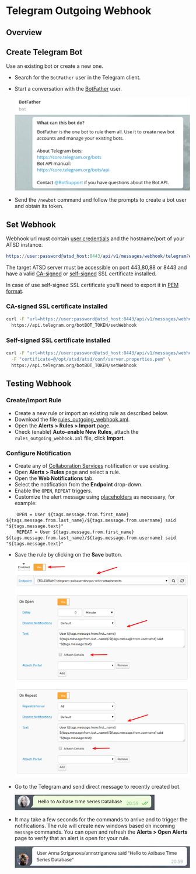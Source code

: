# Telegram Outgoing Webhook

## Overview

## Create Telegram Bot

Use an existing bot or create a new one.

* Search for the `BotFather` user in the Telegram client.
* Start a conversation with the [BotFather](https://telegram.me/botfather) user.

    ![](images/botfather.png)

* Send the `/newbot` command and follow the prompts to create a bot user and obtain its token.


## Set Webhook

Webhook url must contain [user credentials](../api/data/messages/webhook.md#authentication) and the hostname/port of your ATSD instance. 
      
```elm
https://user:password@atsd_host:8443/api/v1/messages/webhook/telegram?entity=telegram
```
        
The target ATSD server must be accessible on port 443,80,88 or 8443 and have a valid [CA-signed](/administration/ssl-ca-signed.md) or [self-signed](/administration/ssl-self-signed.md) SSL certificate installed. 

In case of use self-signed SSL certificate you'll need to export it in [PEM format](https://core.telegram.org/bots/webhooks#a-self-signed-certificate).

### CA-signed SSL certificate installed
    
```bash
curl -F "url=https://user:password@atsd_host:8443/api/v1/messages/webhook/telegram?entity=telegram" \
  https://api.telegram.org/botBOT_TOKEN/setWebhook
```
    
### Self-signed SSL certificate installed
        
```bash
curl -F "url=https://user:password@atsd_host:8443/api/v1/messages/webhook/telegram?entity=telegram" \
  -F "certificate=@/opt/atsd/atsd/conf/server.properties.pem" \
  https://api.telegram.org/botBOT_TOKEN/setWebhook
```

## Testing Webhook

### Create/Import Rule

* Create a new rule or import an existing rule as described below.
* Download the file [rules_outgoing_webhook.xml](resources/rules_outgoing_webhook.xml).
* Open the **Alerts > Rules > Import** page.
* Check (enable) **Auto-enable New Rules**, attach the `rules_outgoing_webhook.xml` file, click **Import**.

### Configure Notification

* Create any of [Collaboration Services](https://github.com/axibase/atsd/blob/master/rule-engine/web-notifications.md#collaboration-services) notification or use existing.
* Open **Alerts > Rules** page and select a rule.
* Open the **Web Notifications** tab.
* Select the notification from the **Endpoint** drop-down.
* Enable the `OPEN`, `REPEAT` triggers.
* Customize the alert message using [placeholders](../placeholders.md) as necessary, for example:

```ls
    OPEN = User ${tags.message.from.first_name} ${tags.message.from.last_name}/${tags.message.from.username} said "${tags.message.text}"
    REPEAT = User ${tags.message.from.first_name} ${tags.message.from.last_name}/${tags.message.from.username} said "${tags.message.text}"
```

* Save the rule by clicking on the **Save** button.

    ![](images/outgoing_webhook_telegram_1.png)
    
* Go to the Telegram and send direct message to recently created bot.

    ![](images/outgoing_webhook_telegram_2.png)
    
* It may take a few seconds for the commands to arrive and to trigger the notifications. The rule will create new windows based on incoming `message` commands. You can open and refresh the **Alerts > Open Alerts** page to verify that an alert is open for your rule.

    ![](images/outgoing_webhook_telegram_3.png)  
 
